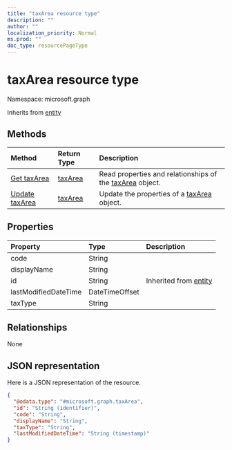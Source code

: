 ```yaml
---
title: "taxArea resource type"
description: ""
author: ""
localization_priority: Normal
ms.prod: ""
doc_type: resourcePageType
---
```


# taxArea resource type


Namespace: microsoft.graph




Inherits from [entity](../resources/entity.md)

## Methods
|Method|Return Type|Description|
|:---|:---|:---|
|[Get taxArea](../api/taxarea-get.md)|[taxArea](../resources/taxarea.md)|Read properties and relationships of the [taxArea](../resources/taxarea.md) object.|
|[Update taxArea](../api/taxarea-update.md)|[taxArea](../resources/taxarea.md)|Update the properties of a [taxArea](../resources/taxarea.md) object.|

## Properties
|Property|Type|Description|
|:---|:---|:---|
|code|String||
|displayName|String||
|id|String| Inherited from [entity](../resources/entity.md)|
|lastModifiedDateTime|DateTimeOffset||
|taxType|String||

## Relationships
None

## JSON representation
Here is a JSON representation of the resource.
<!-- {
  "blockType": "resource",
  "keyProperty": "id",
  "@odata.type": "microsoft.graph.taxArea",
  "baseType": "microsoft.graph.entity",
  "openType": false
}
-->
``` json
{
  "@odata.type": "#microsoft.graph.taxArea",
  "id": "String (identifier)",
  "code": "String",
  "displayName": "String",
  "taxType": "String",
  "lastModifiedDateTime": "String (timestamp)"
}
```


